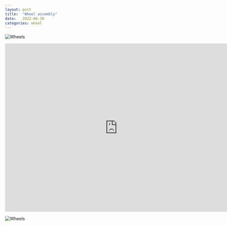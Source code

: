 ```yaml
---
layout: post
title:  "Wheel assembly"
date:   2022-06-30
categories: wheel
---
```


![Wheels]({{site.baseurl}}/assets/IMG_5717.png)

<iframe width="740" height="555" src="https://www.youtube.com/embed/N0DJEGmtduM" title="YouTube video player" frameborder="0" allow="accelerometer; autoplay; clipboard-write; encrypted-media; gyroscope; picture-in-picture" allowfullscreen></iframe>

![Wheels]({{site.baseurl}}/assets/IMG_5720.png)


